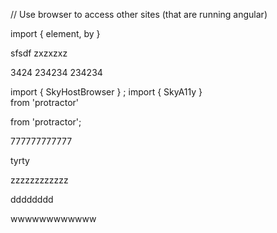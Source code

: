 // Use browser to access other sites (that are running angular)
 
 
import { element, by }

sfsdf
zxzxzxz
 
 
3424
234234
234234
 

import { SkyHostBrowser } ;
import { SkyA11y }  
 from 'protractor'
 
 from 'protractor';

777777777777

tyrty

 
zzzzzzzzzzzz

dddddddd
 
wwwwwwwwwwww
 
 